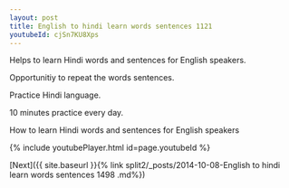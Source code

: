 ```yaml
---
layout: post
title: English to hindi learn words sentences 1121 
youtubeId: cjSn7KU8Xps
---
```

 
 
Helps to learn Hindi words and sentences for English speakers.

Opportunitiy to repeat the words sentences. 

Practice Hindi language. 
 
10 minutes practice every day. 
 
How to learn Hindi words and sentences for English speakers 
 
{% include youtubePlayer.html id=page.youtubeId %}
 
 
[Next]({{ site.baseurl }}{% link  split2/_posts/2014-10-08-English to hindi learn words sentences 1498 .md%})
 
